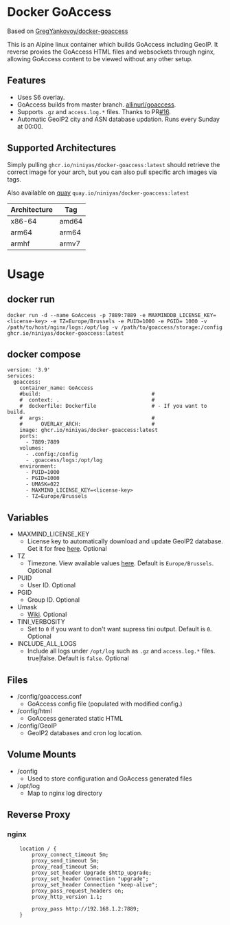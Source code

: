 # Docker GoAccess

Based on [GregYankovoy/docker-goaccess](https://github.com/GregYankovoy/docker-goaccess)

This is an Alpine linux container which builds GoAccess including GeoIP. It reverse proxies the GoAccess HTML files and
websockets through nginx, allowing GoAccess content to be viewed without any other setup.

## Features

- Uses S6 overlay.
- GoAccess builds from master branch. [allinurl/goaccess](https://github.com/allinurl/goaccess/tree/master).
- Supports `.gz` and `access.log.*` files. Thanks to PR[#16](https://github.com/GregYankovoy/docker-goaccess/pull/16).
- Automatic GeoIP2 city and ASN database updation. Runs every Sunday at 00:00.

## Supported Architectures

Simply pulling `ghcr.io/niniyas/docker-goaccess:latest` should retrieve the correct image for your arch, but you can
also pull specific arch images via tags.

Also available on [quay](https://quay.io/niniyas/docker-goaccess) `quay.io/niniyas/docker-goaccess:latest`

| Architecture | Tag   |
|--------------|-------|
| x86-64       | amd64 |
| arm64        | arm64 |
| armhf        | armv7 |

# Usage

## docker run

```
docker run -d --name GoAccess -p 7889:7889 -e MAXMINDDB_LICENSE_KEY=<license-key> -e TZ=Europe/Brussels -e PUID=1000 -e PGID= 1000 -v /path/to/host/nginx/logs:/opt/log -v /path/to/goaccess/storage:/config ghcr.io/niniyas/docker-goaccess:latest
```

## docker compose

```
version: '3.9'
services:
  goaccess:
    container_name: GoAccess
    #build:                                    #
    #  context: .                              #
    #  dockerfile: Dockerfile                  # - If you want to build.
    #  args:                                   #
    #      OVERLAY_ARCH:                       #
    image: ghcr.io/niniyas/docker-goaccess:latest
    ports:
      - 7889:7889
    volumes:
      - .config:/config
      - .goaccess/logs:/opt/log
    environment:
      - PUID=1000
      - PGID=1000
      - UMASK=022
      - MAXMIND_LICENSE_KEY=<license-key>
      - TZ=Europe/Brussels
```

## Variables

- MAXMIND_LICENSE_KEY
    - License key to automatically download and update GeoIP2 database. Get it for
      free [here](https://www.maxmind.com/en/accounts/license-key). Optional
- TZ
    - Timezone. View available values [here](https://en.wikipedia.org/wiki/List_of_tz_database_time_zones). Default
      is `Europe/Brussels`. Optional
- PUID
    - User ID. Optional
- PGID
    - Group ID. Optional
- Umask
    - [Wiki](https://en.wikipedia.org/wiki/Umask). Optional
- TINI_VERBOSITY
    - Set to `0` if you want to don't want supress tini output. Default is `0`. Optional
- INCLUDE_ALL_LOGS
    - Include all logs under `/opt/log` such as `.gz` and `access.log.*` files. true|false. Default is `false`. Optional

## Files

- /config/goaccess.conf
    - GoAccess config file (populated with modified config.)
- /config/html
    - GoAccess generated static HTML
- /config/GeoIP
    - GeoIP2 databases and cron log location.

## Volume Mounts

- /config
    - Used to store configuration and GoAccess generated files
- /opt/log
    - Map to nginx log directory

## Reverse Proxy

### nginx

```
    location / {
        proxy_connect_timeout 5m;
        proxy_send_timeout 5m;
        proxy_read_timeout 5m;
        proxy_set_header Upgrade $http_upgrade;
        proxy_set_header Connection "upgrade";
        proxy_set_header Connection "keep-alive";
        proxy_pass_request_headers on;
        proxy_http_version 1.1;

        proxy_pass http://192.168.1.2:7889;
    }
```
